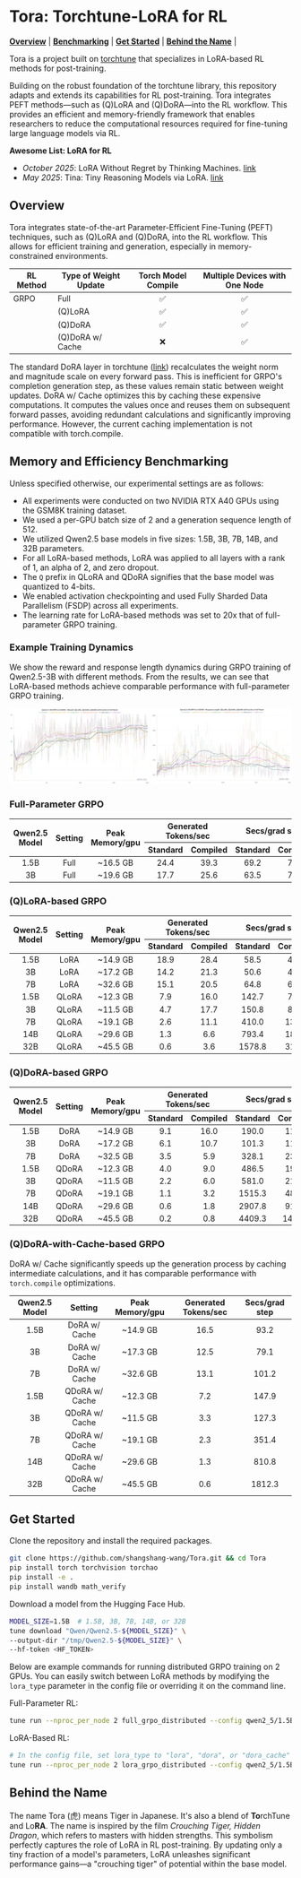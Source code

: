 # Tora: Torchtune-LoRA for RL

[**Overview**](#overview) | [**Benchmarking**](#memory-and-efficiency-benchmarking) | [**Get Started**](#get-started) |  [**Behind the Name**](#behind-the-name) |

Tora is a project built on [torchtune](https://github.com/meta-pytorch/torchtune) that specializes in LoRA-based RL methods for post-training.

Building on the robust foundation of the torchtune library, this repository adapts and extends its capabilities for RL post-training.
Tora integrates PEFT methods—such as (Q)LoRA and (Q)DoRA—into the RL workflow.
This provides an efficient and memory-friendly framework that enables researchers to reduce the computational resources required for fine-tuning large language models via RL.

**Awesome List: LoRA for RL**
* *October 2025*: LoRA Without Regret by Thinking Machines. [link](https://thinkingmachines.ai/blog/lora/)
* *May 2025*: Tina: Tiny Reasoning Models via LoRA. [link](https://github.com/shangshang-wang/Tina)

## Overview

Tora integrates state-of-the-art Parameter-Efficient Fine-Tuning (PEFT) techniques, such as (Q)LoRA and (Q)DoRA, into the RL workflow.
This allows for efficient training and generation, especially in memory-constrained environments.

| RL Method | Type of Weight Update | Torch Model Compile | Multiple Devices with One Node |
|-----------|-----------------------|:-------------------:|:------------------------------:|
| GRPO      | Full                  |          ✅          |               ✅                | 
|           | (Q)LoRA               |          ✅          |               ✅                |
|           | (Q)DoRA               |          ✅          |               ✅                |
|           | (Q)DoRA w/ Cache      |          ❌          |               ✅                |

The standard DoRA layer in torchtune ([link](https://github.com/meta-pytorch/torchtune/blob/main/torchtune/modules/peft/dora.py)) recalculates the weight norm and magnitude scale on every forward pass. This is inefficient for GRPO's completion generation step, as these values remain static between weight updates.
DoRA w/ Cache optimizes this by caching these expensive computations. It computes the values once and reuses them on subsequent forward passes, avoiding redundant calculations and significantly improving performance. However, the current caching implementation is not compatible with torch.compile.

## Memory and Efficiency Benchmarking

Unless specified otherwise, our experimental settings are as follows:
* All experiments were conducted on two NVIDIA RTX A40 GPUs using the GSM8K training dataset.
* We used a per-GPU batch size of 2 and a generation sequence length of 512.
* We utilized Qwen2.5 base models in five sizes: 1.5B, 3B, 7B, 14B, and 32B parameters.
* For all LoRA-based methods, LoRA was applied to all layers with a rank of 1, an alpha of 2, and zero dropout.
* The `Q` prefix in QLoRA and QDoRA signifies that the base model was quantized to 4-bits.
* We enabled activation checkpointing and used Fully Sharded Data Parallelism (FSDP) across all experiments.
* The learning rate for LoRA-based methods was set to 20x that of full-parameter GRPO training.

### Example Training Dynamics

We show the reward and response length dynamics during GRPO training of Qwen2.5-3B with different methods.
From the results, we can see that LoRA-based methods achieve comparable performance with full-parameter GRPO training.

<div style="text-align: center;">
  <img 
    src="assets/reward.png"
    alt="reward" 
    width="250" 
    style="max-width: 100%; height: auto;">
  <img 
    src="assets/response-length.png"
    alt="reward" 
    width="250" 
    style="max-width: 100%; height: auto;"> 
    </div>

### Full-Parameter GRPO

<table>
  <thead>
    <tr>
      <th rowspan=2 align="center">Qwen2.5 Model</th>
      <th rowspan=2 align="center">Setting</th>
      <th rowspan=2 align="center">Peak Memory/gpu</th>
      <th colspan=2 align="center">Generated Tokens/sec</th>
      <th colspan=2 align="center">Secs/grad step</th>
    </tr>
    <tr>
      <th align="center">Standard</th>
      <th align="center">Compiled</th>
      <th align="center">Standard</th>
      <th align="center">Compiled</th>
    </tr>
  </thead>
  <tbody>
    <tr>
      <td align="center">1.5B</td>
      <td align="center">Full</td>
      <td align="center">~16.5 GB</td>
      <td align="center">24.4</td>
      <td align="center">39.3</td>
      <td align="center">69.2</td>
      <td align="center">77.5</td>
    </tr>
    <tr>
      <td align="center">3B</td>
      <td align="center">Full</td>
      <td align="center">~19.6 GB</td>
      <td align="center">17.7</td>
      <td align="center">25.6</td>
      <td align="center">63.5</td>
      <td align="center">72.5</td>
    </tr>
  </tbody>
</table>

### (Q)LoRA-based GRPO

<table>
  <thead>
    <tr>
      <th rowspan=2 align="center">Qwen2.5 Model</th>
      <th rowspan=2 align="center">Setting</th>
      <th rowspan=2 align="center">Peak Memory/gpu</th>
      <th colspan=2 align="center">Generated Tokens/sec</th>
      <th colspan=2 align="center">Secs/grad step</th>
    </tr>
    <tr>
      <th align="center">Standard</th>
      <th align="center">Compiled</th>
      <th align="center">Standard</th>
      <th align="center">Compiled</th>
    </tr>
  </thead>
  <tbody>
    <tr>
      <td align="center">1.5B</td>
      <td align="center">LoRA</td>
      <td align="center">~14.9 GB</td>
      <td align="center">18.9</td>
      <td align="center">28.4</td>
      <td align="center">58.5</td>
      <td align="center">49.7</td>
    </tr>
    <tr>
      <td align="center">3B</td>
      <td align="center">LoRA</td>
      <td align="center">~17.2 GB</td>
      <td align="center">14.2</td>
      <td align="center">21.3</td>
      <td align="center">50.6</td>
      <td align="center">48.8</td>
    </tr>
    <tr>
      <td align="center">7B</td>
      <td align="center">LoRA</td>
      <td align="center">~32.6 GB</td>
      <td align="center">15.1</td>
      <td align="center">20.5</td>
      <td align="center">64.8</td>
      <td align="center">68.0</td>
    </tr>
    <tr>
      <td align="center">1.5B</td>
      <td align="center">QLoRA</td>
      <td align="center">~12.3 GB</td>
      <td align="center">7.9</td>
      <td align="center">16.0</td>
      <td align="center">142.7</td>
      <td align="center">71.5</td>
    </tr>
    <tr>
      <td align="center">3B</td>
      <td align="center">QLoRA</td>
      <td align="center">~11.5 GB</td>
      <td align="center">4.7</td>
      <td align="center">17.7</td>
      <td align="center">150.8</td>
      <td align="center">87.6</td>
    </tr>
    <tr>
      <td align="center">7B</td>
      <td align="center">QLoRA</td>
      <td align="center">~19.1 GB</td>
      <td align="center">2.6</td>
      <td align="center">11.1</td>
      <td align="center">410.0</td>
      <td align="center">135.3</td>
    </tr>
    <tr>
      <td align="center">14B</td>
      <td align="center">QLoRA</td>
      <td align="center">~29.6 GB</td>
      <td align="center">1.3</td>
      <td align="center">6.6</td>
      <td align="center">793.4</td>
      <td align="center">189.7</td>
    </tr>
    <tr>
      <td align="center">32B</td>
      <td align="center">QLoRA</td>
      <td align="center">~45.5 GB</td>
      <td align="center">0.6</td>
      <td align="center">3.6</td>
      <td align="center">1578.8</td>
      <td align="center">312.6</td>
    </tr>
  </tbody>
</table>

### (Q)DoRA-based GRPO

<table>
  <thead>
    <tr>
      <th rowspan=2 align="center">Qwen2.5 Model</th>
      <th rowspan=2 align="center">Setting</th>
      <th rowspan=2 align="center">Peak Memory/gpu</th>
      <th colspan=2 align="center">Generated Tokens/sec</th>
      <th colspan=2 align="center">Secs/grad step</th>
    </tr>
    <tr>
      <th align="center">Standard</th>
      <th align="center">Compiled</th>
      <th align="center">Standard</th>
      <th align="center">Compiled</th>
    </tr>
  </thead>
  <tbody>
    <tr>
      <td align="center">1.5B</td>
      <td align="center">DoRA</td>
      <td align="center">~14.9 GB</td>
      <td align="center">9.1</td>
      <td align="center">16.0</td>
      <td align="center">190.0</td>
      <td align="center">117.7</td>
    </tr>
    <tr>
      <td align="center">3B</td>
      <td align="center">DoRA</td>
      <td align="center">~17.2 GB</td>
      <td align="center">6.1</td>
      <td align="center">10.7</td>
      <td align="center">101.3</td>
      <td align="center">118.8</td>
    </tr>
    <tr>
      <td align="center">7B</td>
      <td align="center">DoRA</td>
      <td align="center">~32.5 GB</td>
      <td align="center">3.5</td>
      <td align="center">5.9</td>
      <td align="center">328.1</td>
      <td align="center">233.0</td>
    </tr>
    <tr>
      <td align="center">1.5B</td>
      <td align="center">QDoRA</td>
      <td align="center">~12.3 GB</td>
      <td align="center">4.0</td>
      <td align="center">9.0</td>
      <td align="center">486.5</td>
      <td align="center">191.5</td>
    </tr>
    <tr>
      <td align="center">3B</td>
      <td align="center">QDoRA</td>
      <td align="center">~11.5 GB</td>
      <td align="center">2.2</td>
      <td align="center">6.0</td>
      <td align="center">581.0</td>
      <td align="center">219.8</td>
    </tr>
    <tr>
      <td align="center">7B</td>
      <td align="center">QDoRA</td>
      <td align="center">~19.1 GB</td>
      <td align="center">1.1</td>
      <td align="center">3.2</td>
      <td align="center">1515.3</td>
      <td align="center">488.3</td>
    </tr>
    <tr>
      <td align="center">14B</td>
      <td align="center">QDoRA</td>
      <td align="center">~29.6 GB</td>
      <td align="center">0.6</td>
      <td align="center">1.8</td>
      <td align="center">2907.8</td>
      <td align="center">911.6</td>
    </tr>
    <tr>
      <td align="center">32B</td>
      <td align="center">QDoRA</td>
      <td align="center">~45.5 GB</td>
      <td align="center">0.2</td>
      <td align="center">0.8</td>
      <td align="center">4409.3</td>
      <td align="center">1478.6</td>
    </tr>
  </tbody>
</table>

### (Q)DoRA-with-Cache-based GRPO

DoRA w/ Cache significantly speeds up the generation process by caching intermediate calculations, and it has comparable performance with `torch.compile` optimizations.

<table>
  <thead>
    <tr>
      <th align="center">Qwen2.5 Model</th>
      <th align="center">Setting</th>
      <th align="center">Peak Memory/gpu</th>
      <th align="center">Generated Tokens/sec</th>
      <th align="center">Secs/grad step</th>
    </tr>
  </thead>
  <tbody>
    <tr>
      <td align="center">1.5B</td>
      <td align="center">DoRA w/ Cache</td>
      <td align="center">~14.9 GB</td>
      <td align="center">16.5</td>
      <td align="center">93.2</td>
    </tr>
    <tr>
      <td align="center">3B</td>
      <td align="center">DoRA w/ Cache</td>
      <td align="center">~17.3 GB</td>
      <td align="center">12.5</td>
      <td align="center">79.1</td>
    </tr>
    <tr>
      <td align="center">7B</td>
      <td align="center">DoRA w/ Cache</td>
      <td align="center">~32.6 GB</td>
      <td align="center">13.1</td>
      <td align="center">101.2</td>
    </tr>
    <tr>
      <td align="center">1.5B</td>
      <td align="center">QDoRA w/ Cache</td>
      <td align="center">~12.3 GB</td>
      <td align="center">7.2</td>
      <td align="center">147.9</td>
    </tr>
    <tr>
      <td align="center">3B</td>
      <td align="center">QDoRA w/ Cache</td>
      <td align="center">~11.5 GB</td>
      <td align="center">3.3</td>
      <td align="center">127.3</td>
    </tr>
    <tr>
      <td align="center">7B</td>
      <td align="center">QDoRA w/ Cache</td>
      <td align="center">~19.1 GB</td>
      <td align="center">2.3</td>
      <td align="center">351.4</td>
    </tr>
    <tr>
      <td align="center">14B</td>
      <td align="center">QDoRA w/ Cache</td>
      <td align="center">~29.6 GB</td>
      <td align="center">1.3</td>
      <td align="center">810.8</td>
    </tr>
    <tr>
      <td align="center">32B</td>
      <td align="center">QDoRA w/ Cache</td>
      <td align="center">~45.5 GB</td>
      <td align="center">0.6</td>
      <td align="center">1812.3</td>
    </tr>
  </tbody>
</table>

## Get Started

Clone the repository and install the required packages.

```bash
git clone https://github.com/shangshang-wang/Tora.git && cd Tora
pip install torch torchvision torchao
pip install -e .
pip install wandb math_verify
```

Download a model from the Hugging Face Hub.
```bash
MODEL_SIZE=1.5B  # 1.5B, 3B, 7B, 14B, or 32B
tune download "Qwen/Qwen2.5-${MODEL_SIZE}" \
--output-dir "/tmp/Qwen2.5-${MODEL_SIZE}" \
--hf-token <HF_TOKEN>
```

Below are example commands for running distributed GRPO training on 2 GPUs.
You can easily switch between LoRA methods by modifying the `lora_type` parameter in the config file or overriding it on the command line.

Full-Parameter RL:
```bash
tune run --nproc_per_node 2 full_grpo_distributed --config qwen2_5/1.5B_full_grpo
```

LoRA-Based RL:
```bash
# In the config file, set lora_type to "lora", "dora", or "dora_cache"
tune run --nproc_per_node 2 lora_grpo_distributed --config qwen2_5/1.5B_lora_grpo model.lora_type="lora"
```

## Behind the Name

The name Tora (虎) means Tiger in Japanese. It's also a blend of **To**rchTune and Lo**RA**. 
The name is inspired by the film _Crouching Tiger, Hidden Dragon_, which refers to masters with hidden strengths.
This symbolism perfectly captures the role of LoRA in RL post-training.
By updating only a tiny fraction of a model's parameters, LoRA unleashes significant performance gains—a "crouching tiger" of potential within the base model.
